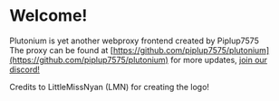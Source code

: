 # Welcome!  
Plutonium is yet another webproxy frontend created by Piplup7575  
The proxy can be found at [https://github.com/piplup7575/plutonium](https://github.com/piplup7575/plutonium)
for more updates, [join our discord!](https://discord.gg/N7R82Dcq6v)
  
Credits to LittleMissNyan (LMN) for creating the logo!
